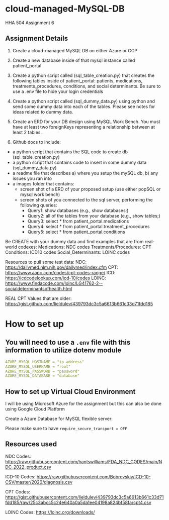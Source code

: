 # cloud-managed-MySQL-DB
HHA 504 Assignment 6

## Assignment Details
1. Create a cloud-managed MySQL DB on either Azure or GCP

2. Create a new database inside of that mysql instance called patient_portal  

3. Create a python script called (sql_table_creation.py) that creates the following tables inside of patient_portal: patients, medications, treatments_procedures, conditions, and social determinants. Be sure to use a .env file to hide your login credentials 

4. Create a python script called (sql_dummy_data.py) using python and send some dummy data into each of the tables. Please see notes for ideas related to dummy data. 

5. Create an ERD for your DB design using MySQL Work Bench. You must have at least two foreignKeys representing a relationship between at least 2 tables. 

6. Github docs to include: 
- a python script that contains the SQL code to create db (sql_table_creation.py) 
- a python script that contains code to insert in some dummy data (sql_dummy_data.py) 
- a readme file that describes a) where you setup the mySQL db, b) any issues you ran into 
- a images folder that contains: 
    - screen shot of a ERD of your proposed setup (use either popSQL or mysql work bench) 
    - screen shots of you connected to the sql server, performing the following queries: 
        - Query1: show databases (e.g., show databases;) 
        - Query2: all of the tables from your database (e.g., show tables;)  
        - Query3: select * from patient_portal.medications 
        - Query4: select * from patient_portal.treatment_procedures
        - Query5: select * from patient_portal.conditions

Be CREATE with your dummy data and find examples that are from real-world codexes: 
Medications: NDC codes
Treatments/Procedures: CPT 
Conditions: ICD10 codes
Social_Determinants: LOINC codes 

Resources to pull some test data: 
NDC: https://dailymed.nlm.nih.gov/dailymed/index.cfm 
CPT: https://www.aapc.com/codes/cpt-codes-range/
ICD: https://icdcodelookup.com/icd-10/codes
LOINC: https://www.findacode.com/loinc/LG41762-2--socialdeterminantsofhealth.html

REAL CPT Values that are older: https://gist.github.com/lieldulev/439793dc3c5a6613b661c33d71fdd185

# How to set up


## You will need to use a `.env` file with this information to utilize dotenv module

```yaml
AZURE_MYSQL_HOSTNAME = "ip address"
AZURE_MYSQL_USERNAME = "root"
AZURE_MYSQL_PASSWORD = "password"
AZURE_MYSQL_DATABASE = "database"
```


## How to set up Virtual Cloud Environment

I will be using Microsoft Azure for the assignment but this can also be done using Google Cloud Platform

Create a Azure Database for MySQL flexible server:

Please make sure to have `require_secure_transport = OFF`


## Resources used

NDC Codes: https://raw.githubusercontent.com/hantswilliams/FDA_NDC_CODES/main/NDC_2022_product.csv

ICD-10 Codes: https://raw.githubusercontent.com/Bobrovskiy/ICD-10-CSV/master/2020/diagnosis.csv

CPT Codes: https://gist.githubusercontent.com/lieldulev/439793dc3c5a6613b661c33d71fdd185/raw/25c3abcc5c24e640a0a5da1ee04198a824bf58fa/cpt4.csv

LOINC Codes: https://loinc.org/downloads/